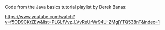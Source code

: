 Code from the Java basics tutorial playlist by Derek Banas:

https://www.youtube.com/watch?v=f5OD9CKrZEw&list=PLGLfVvz_LVvReUrWr94U-ZMgjYTQ538nT&index=1